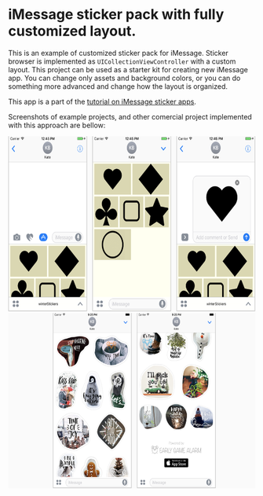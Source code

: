 # iMessage sticker pack with fully customized layout.

This is an example of customized sticker pack for iMessage. 
Sticker browser is implemented as `UICollectionViewController` with a custom layout. 
This project can be used as a starter kit for creating new iMessage app. You can change only assets and background colors, or you can do something more advanced and change how the layout is organized.

This app is a part of the [tutorial on iMessage sticker apps](http://www.slideshare.net/JelenaKrmar/different-types-of-sticker-apps-72003132).

Screenshots of example projects, and other comercial project implemented with this approach are bellow:

<img src="https://raw.githubusercontent.com/jelenakrmar/customStickerApp/master/Screenshot1.png" width="639px" height="357px" />

<img src="https://raw.githubusercontent.com/jelenakrmar/customStickerApp/master/Screenshot2.png" width="639px" height="357px" />
